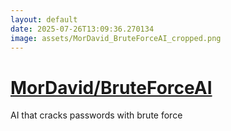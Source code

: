 ```yaml
---
layout: default
date: 2025-07-26T13:09:36.270134
image: assets/MorDavid_BruteForceAI_cropped.png
---
```


# [MorDavid/BruteForceAI](https://github.com/MorDavid/BruteForceAI)

AI that cracks passwords with brute force
